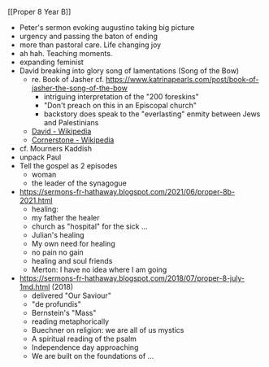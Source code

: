 [[Proper 8  Year B]] 

- Peter's sermon evoking augustino taking big picture
- urgency and passing the baton of ending
- more than pastoral  care. Life changing joy
- ah hah. Teaching moments. 
- expanding feminist
- David breaking into glory song of lamentations (Song of the Bow)
	- re. Book of Jasher cf. https://www.katrinapearls.com/post/book-of-jasher-the-song-of-the-bow
		- intriguing interpretation of the "200 foreskins"
		- "Don't preach on this in an Episcopal church"
		- backstory does speak to the "everlasting" enmity between Jews and Palestinians
	- [David - Wikipedia](https://en.wikipedia.org/wiki/David "David - Wikipedia")
	- [Cornerstone - Wikipedia](https://en.wikipedia.org/wiki/Cornerstone "Cornerstone - Wikipedia")
- cf. Mourners Kaddish
- unpack Paul
- Tell the gospel as 2 episodes
	- woman
	- the leader of the synagogue
- https://sermons-fr-hathaway.blogspot.com/2021/06/proper-8b-2021.html
	- healing:
	- my father the healer
	- church as "hospital" for the sick ...
	- Julian's healing
	- My own need for healing
	- no pain no gain
	- healing and soul friends
	- Merton: I have no idea where I am going
- https://sermons-fr-hathaway.blogspot.com/2018/07/proper-8-july-1md.html (2018)
	- delivered "Our Saviour"
	- "de profundis"
	- Bernstein's "Mass"
	- reading metaphorically
	- Buechner on religion: we are all of us mystics
	- A spiritual reading of the psalm
	- Independence day approaching
	- We are built on the foundations of ...
